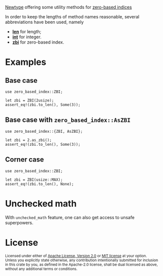 [Newtype](https://doc.rust-lang.org/rust-by-example/generics/new_types.html) offering some utility methods
for [zero-based indices](https://en.wikipedia.org/wiki/Zero-based_numbering)

In order to keep the lengths of method names reasonable, several abbreviations have been used, namely
* [**len**](https://www.abbreviations.com/term/92110) for length;
* [**int**](https://www.abbreviations.com/term/542972) for integer.
* [**zbi**](https://www.abbreviations.com/term/2520505) for zero-based index.

# Examples

## Base case
```
use zero_based_index::ZBI;

let zbi = ZBI(2usize);
assert_eq!(zbi.to_len(), Some(3));
```

## Base case with `zero_based_index::AsZBI`
```
use zero_based_index::{ZBI, AsZBI};

let zbi = 2.as_zbi();
assert_eq!(zbi.to_len(), Some(3));
```

## Corner case
```
use zero_based_index::ZBI;

let zbi = ZBI(usize::MAX);
assert_eq!(zbi.to_len(), None);
```

# Unchecked math

With `unchecked_math` feature, one can also get access to unsafe superpowers.

# License

<sup>
Licensed under either of <a href="LICENSE-APACHE">Apache License, Version
2.0</a> or <a href="LICENSE-MIT">MIT license</a> at your option.
</sup>

<br>

<sub>
Unless you explicitly state otherwise, any contribution intentionally submitted
for inclusion in this crate by you, as defined in the Apache-2.0 license, shall
be dual licensed as above, without any additional terms or conditions.
</sub>